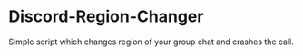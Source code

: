 # Discord-Region-Changer
Simple script which changes region of your group chat and crashes the call.
